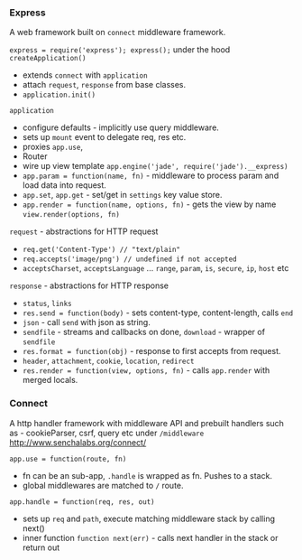 ### Express 
A web framework built on `connect` middleware framework.

`express = require('express'); express();`
under the hood
`createApplication()`
* extends `connect` with `application`
* attach `request`, `response` from base classes.
* `application.init()`

`application`
* configure defaults - implicitly use query middleware.
* sets up `mount` event to delegate req, res etc.
* proxies `app.use`, 
* Router
* wire up view template `app.engine('jade', require('jade').__express)`
* `app.param = function(name, fn)` - middleware to process param and load data into request.
* `app.set`, `app.get` - set/get in `settings` key value store.
* `app.render = function(name, options, fn)` - gets the view by name `view.render(options, fn)`

`request` - abstractions for HTTP request
- `req.get('Content-Type') // "text/plain"`
- `req.accepts('image/png') // undefined if not accepted`
- `acceptsCharset`, `acceptsLanguage` ... `range`, `param`, `is`, `secure`, `ip`, `host` etc

`response` - abstractions for HTTP response
- `status`, `links`
- `res.send = function(body)` - sets content-type, content-length, calls `end`
- `json` - call `send` with json as string.
- `sendfile` - streams and callbacks on done, `download` - wrapper of `sendfile`
- `res.format = function(obj)` - response to first accepts from request.
- `header`, `attachment`, `cookie`, `location`, `redirect`
- `res.render = function(view, options, fn)` - calls `app.render` with merged locals.

### Connect
A http handler framework with middleware API and prebuilt handlers such as - cookieParser, csrf, query etc under `/middleware`
http://www.senchalabs.org/connect/

`app.use = function(route, fn)`
* fn can be an sub-app, `.handle` is wrapped as fn. Pushes to a stack.
* global middlewares are matched to `/` route.

`app.handle = function(req, res, out)`
* sets up `req` and `path`, execute matching middleware stack by calling next()
* inner function `function next(err)` - calls next handler in the stack or return out
   
